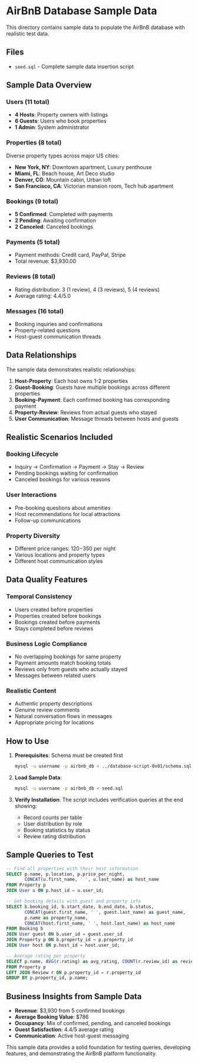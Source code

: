 # AirBnB Database Sample Data

This directory contains sample data to populate the AirBnB database with realistic test data.

## Files

- `seed.sql` - Complete sample data insertion script

## Sample Data Overview

### Users (11 total)
- **4 Hosts**: Property owners with listings
- **6 Guests**: Users who book properties
- **1 Admin**: System administrator

### Properties (8 total)
Diverse property types across major US cities:
- **New York, NY**: Downtown apartment, Luxury penthouse
- **Miami, FL**: Beach house, Art Deco studio
- **Denver, CO**: Mountain cabin, Urban loft
- **San Francisco, CA**: Victorian mansion room, Tech hub apartment

### Bookings (9 total)
- **5 Confirmed**: Completed with payments
- **2 Pending**: Awaiting confirmation
- **2 Canceled**: Canceled bookings

### Payments (5 total)
- Payment methods: Credit card, PayPal, Stripe
- Total revenue: $3,930.00

### Reviews (8 total)
- Rating distribution: 3 (1 review), 4 (3 reviews), 5 (4 reviews)
- Average rating: 4.4/5.0

### Messages (16 total)
- Booking inquiries and confirmations
- Property-related questions
- Host-guest communication threads

## Data Relationships

The sample data demonstrates realistic relationships:

1. **Host-Property**: Each host owns 1-2 properties
2. **Guest-Booking**: Guests have multiple bookings across different properties
3. **Booking-Payment**: Each confirmed booking has corresponding payment
4. **Property-Review**: Reviews from actual guests who stayed
5. **User Communication**: Message threads between hosts and guests

## Realistic Scenarios Included

### Booking Lifecycle
- Inquiry → Confirmation → Payment → Stay → Review
- Pending bookings waiting for confirmation
- Canceled bookings for various reasons

### User Interactions
- Pre-booking questions about amenities
- Host recommendations for local attractions
- Follow-up communications

### Property Diversity
- Different price ranges: $120-$350 per night
- Various locations and property types
- Different host communication styles

## Data Quality Features

### Temporal Consistency
- Users created before properties
- Properties created before bookings
- Bookings created before payments
- Stays completed before reviews

### Business Logic Compliance
- No overlapping bookings for same property
- Payment amounts match booking totals
- Reviews only from guests who actually stayed
- Messages between related users

### Realistic Content
- Authentic property descriptions
- Genuine review comments
- Natural conversation flows in messages
- Appropriate pricing for locations

## How to Use

1. **Prerequisites**: Schema must be created first
   ```bash
   mysql -u username -p airbnb_db < ../database-script-0x01/schema.sql
   ```

2. **Load Sample Data**:
   ```bash
   mysql -u username -p airbnb_db < seed.sql
   ```

3. **Verify Installation**:
   The script includes verification queries at the end showing:
   - Record counts per table
   - User distribution by role
   - Booking statistics by status
   - Review rating distribution

## Sample Queries to Test

```sql
-- Find all properties with their host information
SELECT p.name, p.location, p.price_per_night, 
       CONCAT(u.first_name, ' ', u.last_name) as host_name
FROM Property p
JOIN User u ON p.host_id = u.user_id;

-- Get booking details with guest and property info
SELECT b.booking_id, b.start_date, b.end_date, b.status,
       CONCAT(guest.first_name, ' ', guest.last_name) as guest_name,
       p.name as property_name,
       CONCAT(host.first_name, ' ', host.last_name) as host_name
FROM Booking b
JOIN User guest ON b.user_id = guest.user_id
JOIN Property p ON b.property_id = p.property_id
JOIN User host ON p.host_id = host.user_id;

-- Average rating per property
SELECT p.name, AVG(r.rating) as avg_rating, COUNT(r.review_id) as review_count
FROM Property p
LEFT JOIN Review r ON p.property_id = r.property_id
GROUP BY p.property_id, p.name;
```

## Business Insights from Sample Data

- **Revenue**: $3,930 from 5 confirmed bookings
- **Average Booking Value**: $786
- **Occupancy**: Mix of confirmed, pending, and canceled bookings
- **Guest Satisfaction**: 4.4/5 average rating
- **Communication**: Active host-guest messaging

This sample data provides a solid foundation for testing queries, developing features, and demonstrating the AirBnB platform functionality.